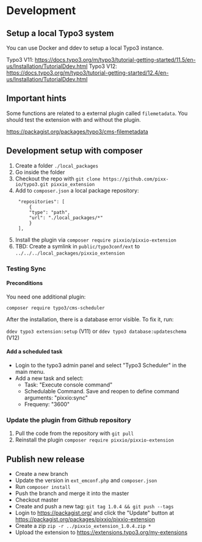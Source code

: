 # Development

## Setup a local Typo3 system

You can use Docker and ddev to setup a local Typo3 instance.

Typo3 V11: https://docs.typo3.org/m/typo3/tutorial-getting-started/11.5/en-us/Installation/TutorialDdev.html
Typo3 V12: https://docs.typo3.org/m/typo3/tutorial-getting-started/12.4/en-us/Installation/TutorialDdev.html

## Important hints

Some functions are related to a external plugin called `filemetadata`. You should test the extension with and without the plugin.

https://packagist.org/packages/typo3/cms-filemetadata

## Development setup with composer

1. Create a folder `./local_packages`
2. Go inside the folder
3. Checkout the repo with `git clone https://github.com/pixx-io/typo3.git pixxio_extension`
4. Add to `composer.json` a local package repository:
   ```
   	"repositories": [
   		{
   		"type": "path",
   		"url": "./local_packages/*"
   		}
   	],
   ```
5. Install the plugin via `composer require pixxio/pixxio-extension`
6. TBD: Create a symlink in `public/typo3conf/ext` to `../../../local_packages/pixxio_extension`

### Testing Sync

#### Preconditions

You need one additional plugin:

`composer require typo3/cms-scheduler`

After the installation, there is a database error visible. To fix it, run:

`ddev typo3 extension:setup` (V11) or `ddev typo3 database:updateschema` (V12)

#### Add a scheduled task

- Login to the typo3 admin panel and select "Typo3 Scheduler" in the main menu.
- Add a new task and select:
  - Task: "Execute console command"
  - Schedulable Command. Save and reopen to define command arguments: "pixxio:sync"
  - Frequeny: "3600"

### Update the plugin from Github repository

1. Pull the code from the repository with `git pull`
2. Reinstall the plugin `composer require pixxio/pixxio-extension`

## Publish new release

- Create a new branch
- Update the version in `ext_emconf.php` and `composer.json`
- Run `composer install`
- Push the branch and merge it into the master
- Checkout master
- Create and push a new tag: `git tag 1.0.4 && git push --tags`
- Login to https://packagist.org/ and click the "Update" button at https://packagist.org/packages/pixxio/pixxio-extension
- Create a zip `zip -r ../pixxio_extension_1.0.4.zip *`
- Upload the extension to https://extensions.typo3.org/my-extensions
